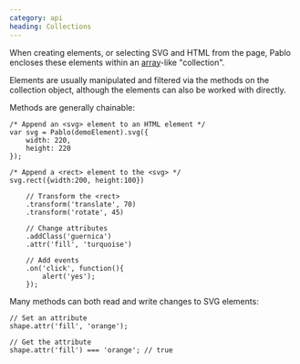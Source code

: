 ```yaml
--- 
category: api
heading: Collections
---
```


When creating elements, or selecting SVG and HTML from the page, Pablo encloses these elements within an [array][array]-like "collection".

Elements are usually manipulated and filtered via the methods on the collection object, although the elements can also be worked with directly.

Methods are generally chainable:

    /* Append an <svg> element to an HTML element */
    var svg = Pablo(demoElement).svg({
        width: 220,
        height: 220
    });

    /* Append a <rect> element to the <svg> */
    svg.rect({width:200, height:100})

        // Transform the <rect>
        .transform('translate', 70)
        .transform('rotate', 45)

        // Change attributes
        .addClass('guernica')
        .attr('fill', 'turquoise')

        // Add events
        .on('click', function(){
            alert('yes');
        });


Many methods can both read and write changes to SVG elements:

    // Set an attribute
    shape.attr('fill', 'orange');

    // Get the attribute
    shape.attr('fill') === 'orange'; // true


[array]: https://developer.mozilla.org/en-US/docs/Web/JavaScript/Reference/Global_Objects/Array
